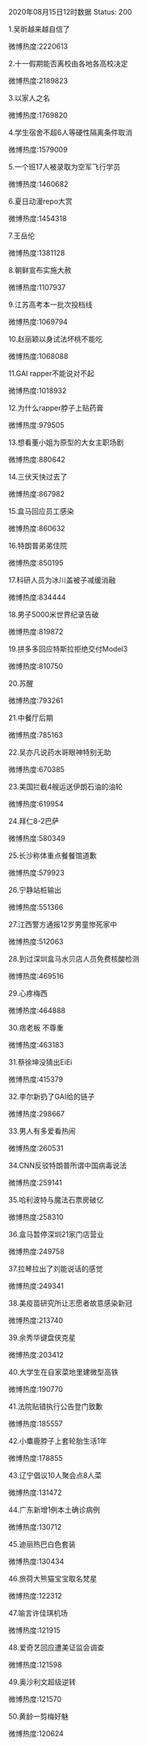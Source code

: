 2020年08月15日12时数据
Status: 200

1.吴昕越来越自信了

微博热度:2220613

2.十一假期能否离校由各地各高校决定

微博热度:2189823

3.以家人之名

微博热度:1769820

4.学生宿舍不超6人等硬性隔离条件取消

微博热度:1579009

5.一个班17人被录取为空军飞行学员

微博热度:1460682

6.夏日动漫repo大赏

微博热度:1454318

7.王岳伦

微博热度:1381128

8.朝鲜宣布实施大赦

微博热度:1107937

9.江苏高考本一批次投档线

微博热度:1069794

10.赵丽颖以身试法坏桃不能吃

微博热度:1068088

11.GAI rapper不能说对不起

微博热度:1018932

12.为什么rapper脖子上贴药膏

微博热度:979505

13.想看董小姐为原型的大女主职场剧

微博热度:880642

14.三伏天快过去了

微博热度:867982

15.盒马回应员工感染

微博热度:860632

16.特朗普弟弟住院

微博热度:850195

17.科研人员为冰川盖被子减缓消融

微博热度:834444

18.男子5000米世界纪录告破

微博热度:819872

19.拼多多回应特斯拉拒绝交付Model3

微博热度:810750

20.苏醒

微博热度:793261

21.中餐厅后期

微博热度:785163

22.吴亦凡说药水哥眼神特别无助

微博热度:670385

23.美国拦截4艘运送伊朗石油的油轮

微博热度:619954

24.拜仁8-2巴萨

微博热度:580349

25.长沙称体重点餐餐馆道歉

微博热度:579923

26.宁静站桩输出

微博热度:551366

27.江西警方通报12岁男童惨死家中

微博热度:512063

28.到过深圳盒马水贝店人员免费核酸检测

微博热度:469516

29.心疼梅西

微博热度:464888

30.痞老板 不尊重

微博热度:463183

31.蔡徐坤没猜出EiEi

微博热度:415379

32.李尔新扔了GAI给的链子

微博热度:298667

33.男人有多爱看热闹

微博热度:260531

34.CNN反驳特朗普所谓中国病毒说法

微博热度:259141

35.哈利波特与魔法石票房破亿

微博热度:258310

36.盒马暂停深圳21家门店营业

微博热度:249758

37.拉琴拉出了刘能说话的感觉

微博热度:249341

38.美疫苗研究所让志愿者故意感染新冠

微博热度:213740

39.余秀华键盘侠克星

微博热度:203412

40.大学生在自家菜地里建微型高铁

微博热度:190770

41.法院贴错执行公告登门致歉

微博热度:185557

42.小麋鹿脖子上套轮胎生活1年

微博热度:178855

43.辽宁倡议10人聚会点8人菜

微博热度:131472

44.广东新增1例本土确诊病例

微博热度:130712

45.迪丽热巴白色套装

微博热度:130434

46.旅荷大熊猫宝宝取名梵星

微博热度:122312

47.喻言许佳琪机场

微博热度:121915

48.爱奇艺回应遭美证监会调查

微博热度:121598

49.奥沙利文超级逆转

微博热度:121570

50.黄龄一剪梅好魅

微博热度:120624


